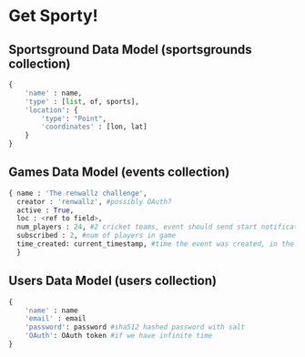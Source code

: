 # Get Sporty!

## Sportsground Data Model (sportsgrounds collection)
```python
{
    'name' : name,
    'type' : [list, of, sports],
    'location': {
        'type': "Point",
        'coordinates' : [lon, lat]
    }
}
```

## Games Data Model (events collection)

```python
{ name : 'The renwallz challenge',
  creator : 'renwallz', #possibly OAuth?
  active : True,
  loc : <ref to field>,
  num_players : 24, #2 cricket teams, event should send start notification to players once it hits this amount
  subscribed : 2, #num of players in game
  time_created: current_timestamp, #time the event was created, in the future it could refer to scheduled time of game
  }
```

## Users Data Model (users collection)

```python
{ 
    'name' : name
    'email' : email
    'password': password #sha512 hashed password with salt
    'OAuth': OAuth token #if we have infinite time
}
```